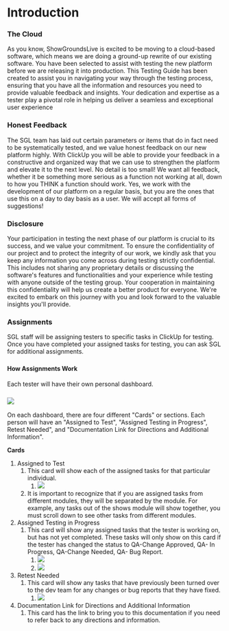 # Introduction

### The Cloud&#x20;

As you know, ShowGroundsLive is excited to be moving to a cloud-based software, which means we are doing a ground-up rewrite of our existing software. You have been selected to assist with testing the new platform before we are releasing it into production. This Testing Guide has been created to assist you in navigating your way through the testing process, ensuring that you have all the information and resources you need to provide valuable feedback and insights. Your dedication and expertise as a tester play a pivotal role in helping us deliver a seamless and exceptional user experience

### Honest Feedback&#x20;

The SGL team has laid out certain parameters or items that do in fact need to be systematically tested, and we value honest feedback on our new platform highly. With ClickUp you will be able to provide your feedback in a constructive and organized way that we can use to strengthen the platform and elevate it to the next level. No detail is too small! We want all feedback, whether it be something more serious as a function not working at all, down to how you THINK a function should work. Yes, we work with the development of our platform on a regular basis, but you are the ones that use this on a day to day basis as a user. We will accept all forms of suggestions!&#x20;

### Disclosure&#x20;

Your participation in testing the next phase of our platform is crucial to its success, and we value your commitment. To ensure the confidentiality of our project and to protect the integrity of our work, we kindly ask that you keep any information you come across during testing strictly confidential. This includes not sharing any proprietary details or discussing the software's features and functionalities and your experience while testing with anyone outside of the testing group. Your cooperation in maintaining this confidentiality will help us create a better product for everyone. We're excited to embark on this journey with you and look forward to the valuable insights you'll provide.&#x20;

### Assignments

SGL staff will be assigning testers to specific tasks in ClickUp for testing. Once you have completed your assigned tasks for testing, you can ask SGL for additional assignments.&#x20;

###

#### How Assignments Work

Each tester will have their own personal dashboard.&#x20;

### ![](https://t8560266.p.clickup-attachments.com/t8560266/ee140dd8-1232-4a99-81ff-9c569649d399/image.png)

On each dashboard, there are four different "Cards" or sections. Each person will have an "Assigned to Test", "Assigned Testing in Progress", Retest Needed", and "Documentation Link for Directions and Additional Information".&#x20;

**Cards**

1. Assigned to Test
   1. This card will show each of the assigned tasks for that particular individual.&#x20;
      1. ![](https://t8560266.p.clickup-attachments.com/t8560266/25bce82e-67a0-4079-a35d-61da0be7c12e/image.png)
   2. It is important to recognize that if you are assigned tasks from different modules, they will be separated by the module. For example, any tasks out of the shows module will show together, you must scroll down to see other tasks from different modules.&#x20;
2. Assigned Testing in Progress
   1. This card will show any assigned tasks that the tester is working on, but has not yet completed. These tasks will only show on this card if the tester has changed the status to QA-Change Approved, QA- In Progress, QA-Change Needed, QA- Bug Report.
      1. ![](https://t8560266.p.clickup-attachments.com/t8560266/9ba62b15-c50b-4987-92bd-a451ca259f82/image.png)
      2. ![](https://t8560266.p.clickup-attachments.com/t8560266/688308b6-4f18-41b5-828b-d7fff7e1d685/image.png)
3. Retest Needed
   1. This card will show any tasks that have previously been turned over to the dev team for any changes or bug reports that they have fixed.&#x20;
      1. ![](https://t8560266.p.clickup-attachments.com/t8560266/d71073db-4dcc-42c0-98e6-038b2e9d0078/image.png)
4. Documentation Link for Directions and Additional Information
   1. This card has the link to bring you to this documentation if you need to refer back to any directions and information.
